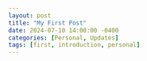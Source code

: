 ```yaml
---
layout: post
title: "My First Post"
date: 2024-07-10 14:00:00 -0400
categories: [Personal, Updates]
tags: [first, introduction, personal]
---
```

